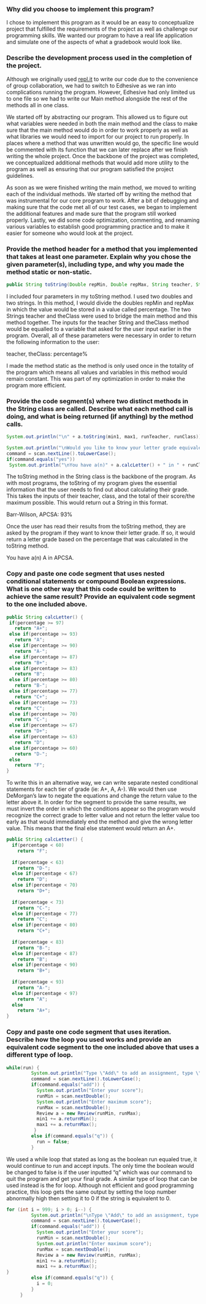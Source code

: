 ### Why did you choose to implement this program?


I chose to implement this program as it would be an easy to conceptualize project that fulfilled the requirements of the project as well as challenge our programming skills. We wanted our program to have a real life application and simulate one of the aspects of what a gradebook would look like.

### Describe the development process used in the completion of the project. 


Although we originally used [repl.it](https://repl.it/@mapoztate/apcsa2020) to write our code due to the convenience of group collaboration, we had to switch to Edhesive as we ran into complications running the program. However, Edhesive had only limited us to one file so we had to write our Main method alongside the rest of the methods all in one class. 

We started off by abstracting our program. This allowed us to figure out what variables were needed in both the main method and the class to make sure that the main method would do in order to work properly as well as what libraries we would need to import for our project to run properly. In places where a method that was unwritten would go, the specific line would be commented with its function that we can later replace after we finish writing the whole project. Once the backbone of the project was completed, we conceptualized additional methods that would add more utility to the program as well as ensuring that our program satisfied the project guidelines.

As soon as we were finished writing the main method, we moved to writing each of the individual methods. We started off by writing the method that was instrumental for our core program to work. After a bit of debugging and making sure that the code met all of our test cases, we began to implement the additional features and made sure that the program still worked properly. Lastly, we did some code optimization, commenting, and renaming various variables to establish good programming practice and to make it easier for someone who would look at the project.

### Provide the method header for a method that you implemented that takes at least one parameter. Explain why you chose the given parameter(s), including type, and why you made the method static or non-static. 




```Java
public String toString(Double repMin, Double repMax, String teacher, String theClass) {
```
I included four parameters in my toString method. I used two doubles and two strings. In this method, I would divide the doubles repMin and repMax in which the value would be stored in a value called percentage. The two Strings teacher and theClass were used to bridge the main method and this method together. The inputs for the teacher String and theClass method would be equalled to a variable that asked for the user input earlier in the program. Overall, all of these parameters were necessary in order to return the following information to the user: 

teacher, theClass: percentage%

I made the method static as the method is only used once in the totality of the program which means all values and variables in this method would remain constant. This was part of my optimization in order to make the program more efficient.

### Provide the code segment(s) where two distinct methods in the String class are called. Describe what each method call is doing, and what is being returned (if anything) by the method calls. 

```Java
System.out.println("\n" + a.toString(min1, max1, runTeacher, runClass));

System.out.println("\nWould you like to know your letter grade equivalent?");
command = scan.nextLine().toLowerCase();
if(command.equals("yes"))
 System.out.println("\nYou have a(n)" + a.calcLetter() + " in " + runClass + ".");
```

The toString method in the String class is the backbone of the program. As with most programs, the toString of my program gives the essential information that the user needs to find out about calculating their grade. This takes the inputs of their teacher, class, and the total of their score/the maximum possible. This would return out a String in this format.

Barr-Wilson, APCSA: 93%

Once the user has read their results from the toString method, they are asked by the program if they want to know their letter grade. If so, it would return a letter grade based on the percentage that was calculated in the toString method.

You have a(n) A in APCSA.

### Copy and paste one code segment that uses nested conditional statements or compound Boolean expressions. What is one other way that this code could be written to achieve the same result? Provide an equivalent code segment to the one included above. 

```Java
public String calcLetter() {
 if(percentage >= 97)
   return "A+";
 else if(percentage >= 93)
   return "A";
 else if(percentage >= 90)
   return "A-";
 else if(percentage >= 87)
   return "B+";
 else if(percentage >= 83)
   return "B";
 else if(percentage >= 80)
   return "B-";
 else if(percentage >= 77)
   return "C+";
 else if(percentage >= 73)
   return "C";
 else if(percentage >= 70)
   return "C-";
 else if(percentage >= 67)
   return "D+";
 else if(percentage >= 63)
   return "D";
 else if(percentage >= 60)
   return "D-";
 else
   return "F";
}
```

To write this in an alternative way, we can write separate nested conditional statements for each tier of grade (ie: A+, A, A-). We would then use DeMorgan’s law to negate the equations and change the return value to the letter above it.  In order for the segment to provide the same results, we must invert the order in which the conditions appear so the program would recognize the correct grade to letter value and not return the letter value too early as that would immediately end the method and give the wrong letter value. This means that the final else statement would return an A+.

```Java
public String calcLetter() {
  if(percentage < 60)
    return "F";
  
  if(percentage < 63)
    return "D-";
  else if(percentage < 67)
    return "D";
  else if(percentage < 70)
    return "D+";
  
  if(percentage < 73)
    return "C-";
  else if(percentage < 77)
    return "C";
  else if(percentage < 80)
    return "C+";
 
  if(percentage < 83)
    return "B-";
  else if(percentage < 87)
    return "B";
  else if(percentage < 90)
    return "B+";
 
  if(percentage < 93)
    return "A-";
  else if(percentage < 97)
    return "A";
  else
    return "A+";
}
```
### Copy and paste one code segment that uses iteration. Describe how the loop you used works and provide an equivalent code segment to the one included above that uses a different type of loop.

```Java
while(run) {
         System.out.println("Type \"Add\" to add an assignment, type \"Q\" to know your final grade");
         command = scan.nextLine().toLowerCase();
         if(command.equals("add")) {
           System.out.println("Enter your score");
           runMin = scan.nextDouble();
           System.out.println("Enter maximum score");
           runMax = scan.nextDouble();
           Review a = new Review(runMin, runMax);
           min1 += a.returnMin();
           max1 += a.returnMax();
          }
         else if(command.equals("q")) {
           run = false;
         }
```

We used a while loop that stated as long as the boolean run equaled true, it would continue to run and accept inputs. The only time the boolean would be changed to false is if the user inputted “q” which was our command to quit the program and get your final grade. A similar type of loop that can be used instead is the for loop. Although not efficient and good programming practice, this loop gets the same output by setting the loop number abnormally high then setting it to 0 if the string is equivalent to 0.

```Java
for (int i = 999; i > 0; i--) {
         System.out.println("\nType \"Add\" to add an assignment, type \"Q\" to know your final grade");
         command = scan.nextLine().toLowerCase();
         if(command.equals("add")) {
           System.out.println("Enter your score");
           runMin = scan.nextDouble();
           System.out.println("Enter maximum score");
           runMax = scan.nextDouble();
           Review a = new Review(runMin, runMax);
           min1 += a.returnMin();
           max1 += a.returnMax();
}
         else if(command.equals("q")) {
           i = 0;
         }
     }
```

